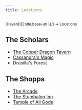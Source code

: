 ```yaml
---
title: Locations
---
```


<span style="font-size:smaller;">
  [Haven]({{ site.base-url }}/) -> Locations
</span>

## The Scholars

* [The Copper Dragon Tavern](scholars/the_copper_dragon_tavern.md)
* [Cassandra's Magic](scholars/cassandras_magic)
* Drusilla's Forest

## The Shopps

* [The Arcade](shopps/the_arcade)
* [The Stumbalon Inn](shopps/the_stumbalon_inn)
* [Temple of All Gods](shopps/temple_of_all_gods)
